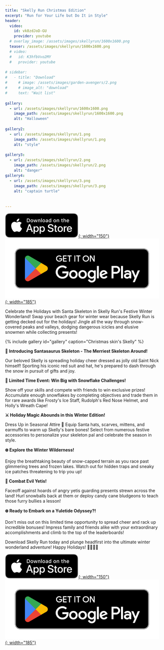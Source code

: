 ```yaml
---
title: "Skelly Run Christmas Edition"
excerpt: "Run for Your Life but Do It in Style"
header:
  video:
    id: vk8zdJoD-GU
    provider: youtube
  # overlay_image: /assets/images/skellyrun/1600x1600.png
  teaser: /assets/images/skellyrun/1600x1600.png
  # video:
  #   id: K3hfbVvo2MY
  #   provider: youtube

# sidebar:
#   - title: "Download"
#     # image: /assets/images/garden-avengers/2.png
#     # image_alt: "download"
#     text: "Wait list"

gallery:
  - url: /assets/images/skellyrun/1600x1600.png
    image_path: /assets/images/skellyrun/1600x1600.png
    alt: "Halloween"

gallery2:
  - url: /assets/images/skellyrun/1.png
    image_path: /assets/images/skellyrun/1.png
    alt: "style"

gallery3:
  - url: /assets/images/skellyrun/2.png
    image_path: /assets/images/skellyrun/2.png
    alt: "danger"
gallery4:
  - url: /assets/images/skellyrun/3.png
    image_path: /assets/images/skellyrun/3.png
    alt: "captain turtle"


---
```

[![AppStore](/assets/images/appstore-badge-black.svg){: width="150"}](https://apps.apple.com/us/app/skelly-run/id6467491691) 
[![PlayStore](/assets/images/google-play-badge.png){: width="185"}](https://play.google.com/store/apps/details?id=com.HippoPenny.SkellyRun)


Celebrate the Holidays with Santa Skeleton in Skelly Run's Festive Winter Wonderland!
Swap your beach gear for winter wear because Skelly Run is getting decked out for the holidays! Jingle all the way through snow-covered peaks and valleys, dodging dangerous icicles and elusive snowmen while collecting presents!

{% include gallery id="gallery" caption="Christmas skin's Skelly" %}

**🏃 Introducing Santasaurus Skeleton - The Merriest Skeleton Around!** 

Our beloved Skelly is spreading holiday cheer dressed as jolly old Saint Nick himself! Sporting his iconic red suit and hat, he's prepared to dash through the snow in pursuit of gifts and joy.

**🦅 Limited Time Event: Win Big with Snowflake Challenges!**

Show off your skills and compete with friends to win exclusive prizes! Accumulate enough snowflakes by completing objectives and trade them in for rare awards like Frosty's Ice Staff, Rudolph's Red Nose Helmet, and Holly's Wreath Cape!

**⚔️ Holiday Magic Abounds in this Winter Edition!** 

Dress Up in Seasonal Attire 🎄
Equip Santa hats, scarves, mittens, and earmuffs to warm up Skelly's bare bones! Select from numerous festive accessories to personalize your skeleton pal and celebrate the season in style.

**❄️ Explore the Winter Wilderness!** 

Enjoy the breathtaking beauty of snow-capped terrain as you race past glimmering trees and frozen lakes. Watch out for hidden traps and sneaky ice patches threatening to trip you up!

**🧸 Combat Evil Yetis!** 

Faceoff against hoards of angry yetis guarding presents strewn across the land! Hurl snowballs back at them or deploy candy cane bludgeons to teach those furry bullies a lesson!

**❄️ Ready to Embark on a Yuletide Odyssey?!** 

Don't miss out on this limited time opportunity to spread cheer and rack up incredible bonuses! Impress family and friends alike with your extraordinary accomplishments and climb to the top of the leaderboards!

Download Skelly Run today and plunge headfirst into the ultimate winter wonderland adventure! Happy Holidays! 🎁🎉🎅🏼


[![AppStore](/assets/images/appstore-badge-black.svg){: width="150"}](https://apps.apple.com/us/app/skelly-run/id6467491691) 
[![PlayStore](/assets/images/google-play-badge.png){: width="185"}](https://play.google.com/store/apps/details?id=com.HippoPenny.SkellyRun)

